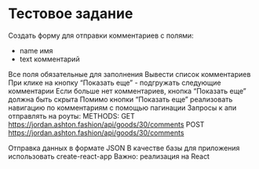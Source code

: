 # Тестовое задание

Создать форму для отправки комментариев с полями:

- name имя
- text комментарий

Все поля обязательные для заполнения
Вывести список комментариев
При клике на кнопку “Показать еще” - подгружать следующие комментарии
Если больше нет комментариев, кнопка “Показать еще” должна быть скрыта
Помимо кнопки “Показать еще” реализовать навигацию по комментариям с помощью пагинации
Запросы к апи отправлять на роуты:
METHODS:
GET https://jordan.ashton.fashion/api/goods/30/comments
POST https://jordan.ashton.fashion/api/goods/30/comments

Отправка данных в формате JSON
В качестве базы для приложения использовать create-react-app
Важно: реализация на React
